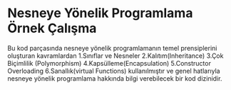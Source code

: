 # Nesneye Yönelik Programlama Örnek Çalışma

Bu kod parçasında nesneye yönelik programlamanın temel prensiplerini oluşturan kavramlardan 
1.Sınıflar ve Nesneler 
2.Kalıtım(Inheritance)
3.Çok Biçimlilik (Polymorphism)
4.Kapsülleme(Encapsulation)
5.Constructor Overloading 
6.Sanallık(virtual Functions)
 kullanılmıştır ve genel hatlarıyla nesneye yönelik programlama hakkında bilgi verebilecek bir kod dizinidir.
